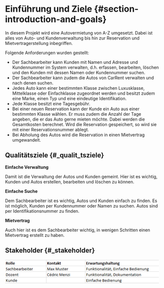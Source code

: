 Einführung und Ziele {#section-introduction-and-goals}
====================

In diesem Projekt wird eine Autovermietung von A-Z umgesetzt. Dabei ist alles von Auto- und Kundenverwaltung
bis hin zur Reservation und Mietvertragerstellung inbegriffen.

Folgende Anforderungen wurden gestellt:

- Der Sachbearbeiter kann Kunden mit Namen und Adresse und Kundennummer im System verwalten,
d.h. erfassen, bearbeiten, löschen und den Kunden mit dessen Namen oder Kundennummer suchen.
- Der Sachbearbeiter kann zudem die Autos von CarRent verwalten und nach denen suchen.
- Jedes Auto kann einer bestimmten Klasse zwischen Luxusklasse, Mittelklasse oder Einfachklasse
zugeordnet werden und besitzt zudem eine Marke, einen Typ und eine eindeutige Identifikation.
- Jede Klasse besitzt eine Tagesgebühr.
- Bei einer neuen Reservation kann der Kunde ein Auto aus einer bestimmten Klasse wählen. Er muss
zudem die Anzahl der Tage angeben, die er das Auto gerne mieten möchte. Dabei werden die
Gesamtkosten berechnet. Wird die Reservation gespeichert, so wird sie mit einer Reservationsnummer
ablegt.
- Bei Abholung des Autos wird die Reservation in einen Mietvertrag umgewandelt.

Qualitätsziele {#_qualit_tsziele}
--------------

**Einfache Verwaltung**

Damit ist die Verwaltung der Autos und Kunden gemeint. Hier ist es wichtig, Kunden und Autos erstellen,
bearbeiten und löschen zu können.

**Einfache Suche**

Dem Sachbearbeiter ist es wichtig, Autos und Kunden einfach zu finden. Es ist möglich, Kunden per Kundennummer oder Namen zu suchen.
Autos sind per Identifikationsnummer zu finden.

**Mietvertrag**

Auch hier ist es dem Sachbearbeiter wichtig, in wenigen Schritten einen Mietvertrag erstellt zu haben.



Stakeholder {#_stakeholder}
-----------

![Stakeholder](/images/stakeholder.png)



